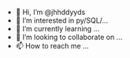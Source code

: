 - 👋 Hi, I’m @jhhddyyds
- 👀 I’m interested in py/SQL/...
- 🌱 I’m currently learning ...
- 💞️ I’m looking to collaborate on ...
- 📫 How to reach me ...

<!---
jhhddyyds/jhhddyyds is a ✨ special ✨ repository because its `README.md` (this file) appears on your GitHub profile.
You can click the Preview link to take a look at your changes.
--->
